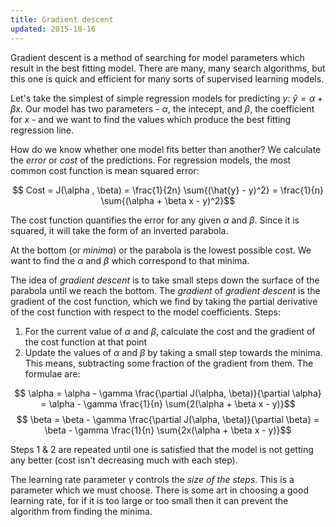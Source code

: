 ```yaml
---
title: Gradient descent
updated: 2015-10-16
---
```


Gradient descent is a method of searching for model parameters which result in the best fitting model. There are many, many search algorithms, but this one is quick and efficient for many sorts of supervised learning models.

Let's take the simplest of simple regression models for predicting $y$: $\hat{y} = \alpha + \beta x$. Our model has two parameters - $\alpha$, the intecept, and $\beta$, the coefficient for $x$ - and we want to find the values which produce the best fitting regression line.

How do we know whether one model fits better than another? We calculate the _error_ or _cost_ of the predictions. For regression models, the most common cost function is mean squared error:

$$ Cost = J(\alpha , \beta) = \frac{1}{2n} \sum{(\hat{y} - y)^2} = \frac{1}{n} \sum{(\alpha + \beta x - y)^2}$$

The cost function quantifies the error for any given $\alpha$ and $\beta$. Since it is squared, it will take the form of an inverted parabola.

At the bottom (or _minima_) or the parabola is the lowest possible cost. We want to find the $\alpha$ and $\beta$ which correspond to that minima.

The idea of _gradient descent_ is to take small steps down the surface of the parabola until we reach the bottom. The _gradient_ of _gradient descent_ is the gradient of the cost function, which we find by taking the partial derivative of the cost function with respect to the model coefficients. Steps:

1. For the current value of $\alpha$ and $\beta$, calculate the cost and the gradient of the cost function at that point
2. Update the values of $\alpha$ and $\beta$ by taking a small step towards the minima. This means, subtracting some fraction of the gradient from them. The formulae are:

$$ \alpha = \alpha - \gamma \frac{\partial J(\alpha, \beta)}{\partial \alpha} = \alpha - \gamma \frac{1}{n} \sum{2(\alpha + \beta x - y)}$$
$$ \beta = \beta - \gamma \frac{\partial J(\alpha, \beta)}{\partial \beta} = \beta - \gamma \frac{1}{n} \sum{2x(\alpha + \beta x - y)}$$

Steps 1 & 2 are repeated until one is satisfied that the model is not getting any better (cost isn't decreasing much with each step).

The learning rate parameter $\gamma$ controls the _size of the steps_. This is a parameter which we must choose. There is some art in choosing a good learning rate, for if it is too large or too small then it can prevent the algorithm from finding the minima.
